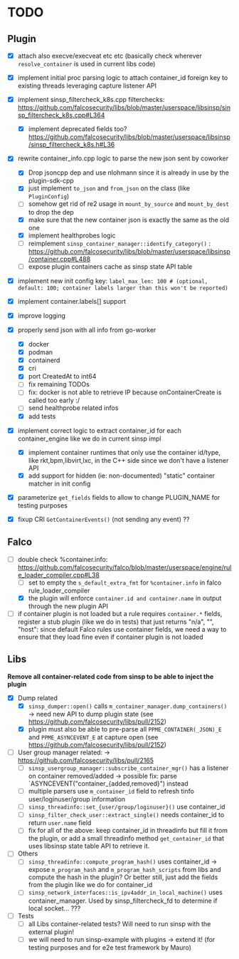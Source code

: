 # TODO

## Plugin
- [x] attach also execve/execveat etc etc (basically check wherever `resolve_container` is used in current libs code)
- [x] implement initial proc parsing logic to attach container_id foreign key to existing threads leveraging capture listener API
- [x] implement sinsp_filtercheck_k8s.cpp filterchecks: https://github.com/falcosecurity/libs/blob/master/userspace/libsinsp/sinsp_filtercheck_k8s.cpp#L364
    - [x] implement deprecated fields too? https://github.com/falcosecurity/libs/blob/master/userspace/libsinsp/sinsp_filtercheck_k8s.h#L36
- [x] rewrite container_info.cpp logic to parse the new json sent by coworker
    - [x] Drop jsoncpp dep and use nlohmann since it is already in use by the plugin-sdk-cpp
    - [x] just implement `to_json` and `from_json` on the class (like `PluginConfig`)
    - [ ] somehow get rid of re2 usage in `mount_by_source` and `mount_by_dest` to drop the dep
    - [x] make sure that the new container json is exactly the same as the old one
    - [x] implement healthprobes logic
    - [ ] reimplement `sinsp_container_manager::identify_category()` : https://github.com/falcosecurity/libs/blob/master/userspace/libsinsp/container.cpp#L488
    - [ ] expose plugin containers cache as sinsp state API table

- [x] implement new init config key: `label_max_len: 100 # (optional, default: 100; container labels larger than this won't be reported)`

- [x] implement container.labels[] support

- [x] improve logging

- [x] properly send json with all info from go-worker
    - [x] docker
    - [x] podman
    - [x] containerd
    - [x] cri
    - [x] port CreatedAt to int64
    - [ ] fix remaining TODOs
    - [ ] fix: docker is not able to retrieve IP because onContainerCreate is called too early :/
    - [ ] send healthprobe related infos
    - [x] add tests

- [x] implement correct logic to extract container_id for each container_engine like we do in current sinsp impl
    - [x] implement container runtimes that only use the container id/type, like rkt,bpm,libvirt,lxc, in the C++ side since we don't have a listener API
    - [x] add support for hidden (ie: non-documented) "static" container matcher in init config

- [x] parameterize `get_fields` fields to allow to change PLUGIN_NAME for testing purposes

- [x] fixup CRI `GetContainerEvents()` (not sending any event) ??

## Falco

- [ ] double check %container.info: https://github.com/falcosecurity/falco/blob/master/userspace/engine/rule_loader_compiler.cpp#L38
    - [ ] set to empty the `s_default_extra_fmt` for `%container.info` in falco rule_loader_compiler
    - [x] the plugin will enforce `container.id and container.name` in output through the new plugin API
- [ ] if container plugin is not loaded but a rule requires `container.*` fields, register a stub plugin (like we do in tests)
  that just returns "n/a", "", "host": since default Falco rules use container fields, we need a way to ensure that they load fine even if container plugin is not loaded

## Libs

**Remove all container-related code from sinsp to be able to inject the plugin**

- [x] Dump related
    - [x] `sinsp_dumper::open()` calls `m_container_manager.dump_containers()` -> need new API to dump plugin state (see https://github.com/falcosecurity/libs/pull/2152)
    - [x] plugin must also be able to pre-parse all `PPME_CONTAINER(_JSON)_E` and `PPME_ASYNCEVENT_E` at capture open (see https://github.com/falcosecurity/libs/pull/2152)

- [ ] User group manager related: -> https://github.com/falcosecurity/libs/pull/2165
    - [ ] `sinsp_usergroup_manager::subscribe_container_mgr()` has a listener on container removed/added -> possible fix: parse `ASYNCEVENT("container_{added,removed}") instead
    - [ ] multiple parsers use `m_container_id` field to refresh tinfo user/loginuser/group information
    - [ ] `sinsp_threadinfo::set_{user/group/loginuser}()` use container_id
    - [ ] `sinsp_filter_check_user::extract_single()` needs container_id to return `user.name` field
    - [ ] fix for all of the above: keep container_id in threadinfo but fill it from the plugin, or add a small threadinfo method `get_container_id` that uses libsinsp state table API to retrieve it.

- [ ] Others
    - [ ] `sinsp_threadinfo::compute_program_hash()` uses container_id -> expose `m_program_hash` and `m_program_hash_scripts` from libs and compute the hash in the plugin? Or better still, just add the fields from the plugin like we do for container_id
    - [ ] `sinsp_network_interfaces::is_ipv4addr_in_local_machine()` uses container_manager. Used by sinsp_filtercheck_fd to determine if local socket... ???

- [ ] Tests
    - [ ] all Libs container-related tests? Will need to run sinsp with the external plugin!
    - [ ] we will need to run sinsp-example with plugins -> extend it! (for testing purposes and for e2e test framework by Mauro)
